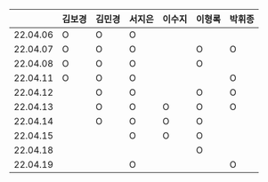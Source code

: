 |          | 김보경  | 김민경  | 서지은  |  이수지 | 이형록 | 박휘종 |
|----------|-------|--------|-------|--------|------|-------|
| 22.04.06 |   O   |    O   |   O   |        |      |       |
| 22.04.07 |   O   |    O   |   O   |        |   O  |   O   |
| 22.04.08 |   O   |    O   |   O   |        |   O  |       |
| 22.04.11 |   O   |   O    |   O   |        |      |   O   |
| 22.04.12 |       |   O    |   O   |        |   O  |   O   |
| 22.04.13 |       |   O    |   O   |     O  |   O  |   O   |
| 22.04.14 |       |    O   |   O   |    O   |   O  |       |
| 22.04.15 |       |        |   O   |   O    |  O   |       |
| 22.04.18 |       |        |       |        |   O  |       |
| 22.04.19 |       |        |  O    |        |      |   O   |
